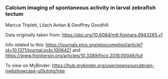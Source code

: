 ### Calcium imaging of spontaneous activity in larval zebrafish tectum

Marcus Triplett, Lilach Avitan & Geoffrey Goodhill

Data originally taken from:
https://doi.org/10.6084/m9.figshare.6943265.v1

Info related to this: https://journals.plos.org/ploscompbiol/article?id=10.1371/journal.pcbi.1006421 and https://www.frontiersin.org/articles/10.3389/fncir.2018.00046/full

To view on MyBinder: https://hub.mybinder.org/user/opensourcebrain-nwbshowcase-u0lutotg/tree
